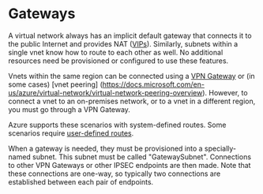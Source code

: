 Gateways
========
A virtual network always has an implicit default gateway that connects
it to the public Internet and provides NAT ([VIPs](ips_nics.md)).  Similarly,
subnets within a single vnet know how to route to each other as well.  No
additional resources need be provisioned or configured to use these features.

Vnets within the same region can be connected using a [VPN Gateway](https://docs.microsoft.com/en-us/azure/vpn-gateway/vpn-gateway-about-vpngateways) or
(in some cases) [vnet peering] (https://docs.microsoft.com/en-us/azure/virtual-network/virtual-network-peering-overview).
However, to connect a vnet to an on-premises network, or to a vnet in a different region, you must go through a VPN Gateway.

Azure supports these scenarios with system-defined routes.  Some scenarios
require [user-defined routes](https://azure.microsoft.com/en-us/documentation/articles/virtual-networks-udr-overview/).

When a gateway is needed, they must be provisioned into a specially-named
subnet.  This subnet must be called "GatewaySubnet".  Connections to other
VPN Gateways or other IPSEC endpoints are then made.  Note that these 
connections are one-way, so typically two connections are established between
each pair of endpoints. 
